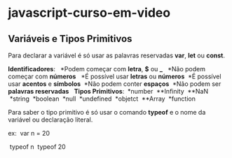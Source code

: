 # javascript-curso-em-video

## Variáveis e Tipos Primitivos

Para declarar a variável é só usar as palavras reservadas **var**, **let** ou **const**.

**Identificadores**:
&nbsp;
*Podem começar com **letra**, **$** ou **_**
&nbsp;
*Não podem começar com **números**
&nbsp;
*É possível usar **letras** ou **números**
&nbsp;*É possível usar **acentos** e **símbolos**
&nbsp;*Não podem conter **espaços**
&nbsp;*Não podem ser **palavras reservadas**
&nbsp;
**Tipos Primitivos**:
&nbsp;*number
&nbsp;**Infinity
&nbsp;**NaN
&nbsp;*string
&nbsp;*boolean
&nbsp;*null
&nbsp;*undefined
&nbsp;*objetct
&nbsp;**Array
&nbsp;*function

Para saber o tipo primitivo é só usar o comando **typeof** e o nome da variável ou declaração literal.

ex:
&nbsp;var n = 20

&nbsp;typeof n 
&nbsp;typeof 20